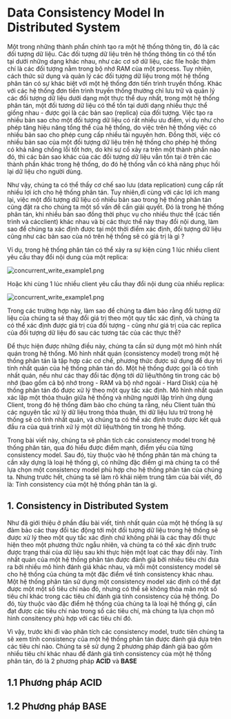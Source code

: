 # Data Consistency Model In Distributed System


Một trong những thành phần chính tạo ra một hệ thống thông tin, đó là các đối tượng dữ liệu. Các đối tượng dữ liệu trên hệ thống thông tin có thể tồn tại dưới những dạng khác nhau, như các cơ sở dữ liệu, các file hoặc thậm chí là các đối tượng nằm trong bộ nhớ RAM của một process. Tuy nhiên, cách thức sử dụng và quản lý các đối tượng dữ liệu trong một hệ thống phân tán có sự khác biệt với một hệ thống đơn tiến trình truyền thống. Khác với các hệ thống đơn tiến trình truyền thống thường chỉ lưu trữ và quản lý các đối tượng dữ liệu dưới dạng một thực thể duy nhất, trong một hệ thống phân tán, một đối tương dữ liệu có thể tồn tại dưới dạng nhiều thực thể giống nhau - được gọi là các bản sao (replica) của đối tượng. Việc tạo ra nhiều bản sao cho một đối tượng dữ liệu có rất nhiều ưu điểm, ví dụ như cho phép tăng hiệu năng tổng thể của hệ thống, do việc trên hệ thống việc có nhiều bản sao cho phép cung cấp nhiều tài nguyên hơn. Đồng thời, việc có nhiều bản sao của một đối tượng dữ liệu trên hệ thống cho phép hệ thống có khả năng chống lỗi tốt hơn, do khi sự cố xảy ra trên một thành phần nào đó, thì các bản sao khác của các đối tượng dữ liệu vẫn tồn tại ở trên các thành phần khác trong hệ thống, do đó hệ thống vẫn có khả năng phục hồi lại dữ liệu cho người dùng.

Như vậy, chúng ta có thể thấy cơ chế sao lưu (data replication) cung cấp rất nhiều lợi ích cho hệ thống phân tán. Tuy nhiên,đi cùng với các lợi ích mang lại, việc một đối tượng dữ liệu có nhiều bản sao trong hệ thống phân tán cũng đặt ra cho chúng ta một số vấn đề cần giải quyết. Đó là trong hệ thống phân tán, khi nhiều bản sao đồng thời phục vụ cho nhiều thực thể (các tiến trình và cácclient) khác nhau và bị các thực thể này thay đổi nội dung, làm sao để chúng ta xác định được tại một thời điểm xác định, đối tượng dữ liệu cũng như các bản sao của nó trên hệ thống sẽ có giá trị là gì ?

Ví dụ, trong hệ thống phân tán có thể xảy ra sự kiện cùng 1 lúc nhiều client yêu cầu thay đổi nội dung của một replica:

![concurrent_write_example1.png](./images/concurrent_write_example_1.png)

Hoặc khi cùng 1 lúc nhiều client yêu cầu thay đổi nội dung của nhiều replica:

![concurrent_write_example1.png](./images/concurrent_write_example_2.png)

Trong các trường hợp này, làm sao để chúng ta đảm bảo rằng đối tượng dữ liệu của chúng ta sẽ thay đổi giá trị theo một quy tắc xác định, và chúng ta có thể xác định được giá trị của đối tượng - cũng như giá trị của các replica của đối tượng dữ liệu đó sau các tương tác của các thực thể?

Để thực hiện được những điều này, chúng ta cần sử dụng một mô hình nhất quán trong hệ thống. Mô hình nhất quán (consistency model) trong một hệ thống phân tán là tập hợp các cơ chế, phương thức được sử dụng để duy trì tính nhất quán của hệ thống phân tán đó. Một hệ thống được gọi là có tính nhất quán, nếu như các thay đổi tác động tới dữ liệu/thông tin trong các bộ nhớ (bao gồm cả bộ nhớ trong - RAM và bộ nhớ ngoài - Hard Disk) của hệ thống phân tán đó được xử lý theo một quy tắc xác định. Mô hình nhất quán xác lập một thỏa thuận giữa hệ thống và những người lập trình ứng dụng Client, trong đó hệ thống đảm bảo cho chúng ta rằng, nếu Client tuân thủ các nguyên tắc xử lý dữ liệu trong thỏa thuận, thì dữ liệu lưu trữ trong hệ thống sẽ có tính nhất quán, và chúng ta có thể xác định trước được kết quả đầu ra của quá trình xử lý một dữ liệu/thông tin trong hệ thống.

Trong bài viết này, chúng ta sẽ phân tích các consistency model trong hệ thống phân tán, qua đó hiểu được điểm mạnh, điểm yếu của từng consistency model. Sau đó, tùy thuộc vào hệ thống phân tán mà chúng ta cần xây dựng là loại hệ thống gì, có những đặc điểm gì mà chúng ta có thể lựa chọn một consistency model phù hợp cho hệ thống phân tán của chúng ta. Nhưng trước hết, chúng ta sẽ làm rõ khái niệm trung tâm của bài viết, đó là: Tính consistency của một hệ thống phân tán là gì.


## 1. Consistency in Distributed System

Như đã giới thiệu ở phần đầu bài viết, tính nhất quán của một hệ thống là sự đảm bảo các thay đổi tác động tới một đối tượng dữ liệu trong hệ thống sẽ được xử lý theo một quy tắc xác định chứ không phải là các thay đổi thực hiện theo một phương thức ngẫu nhiên, và chúng ta có thể xác định trước được trạng thái của dữ liệu sau khi thực hiện một loạt các thay đổi này. Tính nhất quán của một hệ thống phân tán được đánh giá bởi nhiều tiêu chí đưa ra bởi nhiều mô hình đánh giá khác nhau, và mỗi một consistency model sẽ cho hệ thống của chúng ta một đặc điểm về tính consistency khác nhau. Một hệ thống phân tán sử dụng một consistency model xác định có thể đạt được một một số tiêu chí nào đó, nhưng có thể sẽ không thỏa mãn một số tiêu chí khác trong các tiêu chí đánh giá tính consistency của hệ thống. Do đó, tùy thuộc vào đặc điểm hệ thống của chúng ta là loại hệ thống gì, cần đạt được các tiêu chí nào trong số các tiêu chí, mà chúng ta lựa chọn mô hình consitency phù hợp với các tiêu chí đó.

Vì vậy, trước khi đi vào phân tích các consistency model, trước tiên chúng ta sẽ xem tính consistency của một hệ thống phân tán được đánh giá dựa trên các tiêu chí nào. Chúng ta sẽ sử dụng 2 phương pháp đánh giá bao gồm nhiều tiêu chí khác nhau để đánh giá tính consistency của một hệ thống phân tán, đó là 2 phương pháp **ACID** và **BASE**

## 1.1 Phương pháp ACID

## 1.2 Phương pháp BASE